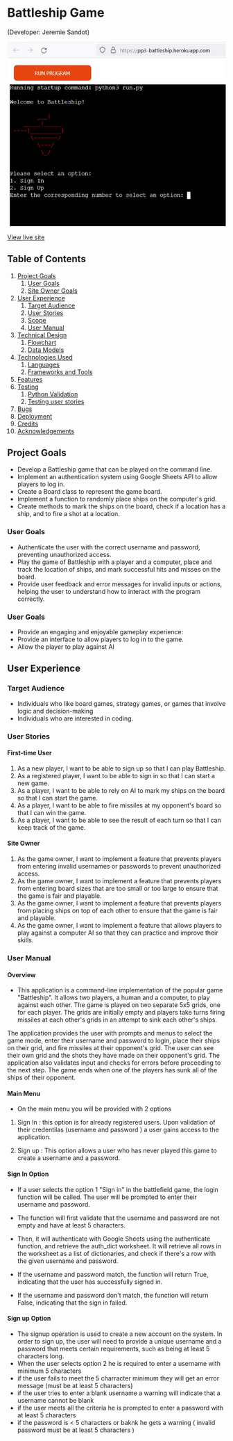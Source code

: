 # Battleship Game 
(Developer: Jeremie Sandot)

![Mockup FMS](docs/mockup/mockup.jpg)

[View live site](https://pp3-battleship.herokuapp.com/)

## Table of Contents

1. [Project Goals](#project-goals)
    1. [User Goals](#user-goals)
    2. [Site Owner Goals](#site-owner-goals)
2. [User Experience](#user-experience)
    1. [Target Audience](#target-audience)
    2. [User Stories](#user-stories)
    3. [Scope](#scope)
    4. [User Manual](#user-manual)
3. [Technical Design](#technical-design)
    1. [Flowchart](#flowchart)
    2. [Data Models](#data-models)   
4. [Technologies Used](#technologies-used)
    1. [Languages](#languages)
    2. [Frameworks and Tools](#frameworks-and-tools)
5. [Features](#features)
6. [Testing](#validation)
    1. [Python Validation](#Python-validation)
    2. [Testing user stories](#testing-user-stories)
8. [Bugs](#Bugs)
10. [Deployment](#deployment)
11. [Credits](#credits)
12. [Acknowledgements](#acknowledgements)

## Project Goals 

- Develop a Battleship game that can be played on the command line.
- Implement an authentication system using Google Sheets API to allow players to log in. 
- Create a Board class to represent the game board.
- Implement a function to randomly place ships on the computer's grid.
- Create methods to mark the ships on the board, check if a location has a ship, and to fire a shot at a location.

### User Goals
- Authenticate the user with the correct username and password, preventing unauthorized access.
- Play the game of Battleship with a player and a computer, place and track the location of       ships, and mark successful hits and misses on the board.
- Provide user feedback and error messages for invalid inputs or actions, helping the user to understand how to interact with the program correctly.

### User Goals
- Provide an engaging and enjoyable gameplay experience: 
- Provide an interface to allow players to log in to the game.
- Allow the player to play against AI

## User Experience

### Target Audience
- Individuals who like board games, strategy games, or games that involve logic and decision-making
- Individuals who are interested in coding.


### User Stories

#### First-time User 
1.	As a new player, I want to be able to sign up so that I can play Battleship.
2.	As a registered player, I want to be able to sign in so that I can start a new game.
3.	As a player, I want to be able to rely on AI to mark my ships on the board so that I can start the game.
4.	As a player, I want to be able to fire missiles at my opponent's board so that I can win the game.
5.	As a player, I want to be able to see the result of each turn so that I can keep track of the game.

#### Site Owner
1.	As the game owner, I want to implement a feature that prevents players from entering invalid usernames or passwords to prevent unauthorized access.
2.	As the game owner, I want to implement a feature that prevents players from entering board sizes that are too small or too large to ensure that the game is fair and playable.
3.	As the game owner, I want to implement a feature that prevents players from placing ships on top of each other to ensure that the game is fair and playable.
5.	As the game owner, I want to implement a feature that allows players to play against a computer AI so that they can practice and improve their skills.

### User Manual

#### Overview

- This application is a command-line implementation of the popular game "Battleship". It allows two players, a human and a computer, to play against each other. The game is played on two separate 5x5 grids, one for each player. The grids are initially empty and players take turns firing missiles at each other's grids in an attempt to sink each other's ships.

The application provides the user with prompts and menus to select the game mode, enter their username and password to login, place their ships on their grid, and fire missiles at their opponent's grid. The user can see their own grid and the shots they have made on their opponent's grid. The application also validates input and checks for errors before proceeding to the next step. The game ends when one of the players has sunk all of the ships of their opponent.

#### Main Menu

- On the main menu you will be provided with 2 options

1. Sign In : this option is for already registered users. Upon validation of their credentilas (username and password ) a user gains access to the application.

2. Sign up : This option allows a user who has never played this game to create a username and a password. 

#### Sign In Option

- If a user selects the option 1 "Sign in" in the battlefield game, the login function will be called. The user will be prompted to enter their username and password. 

- The function will first validate that the username and password are not empty and have at least 5 characters. 

- Then, it will authenticate with Google Sheets using the authenticate function, and retrieve the auth_dict worksheet. It will retrieve all rows in the worksheet as a list of dictionaries, and check if there's a row with the given username and password. 

- If the username and password match, the function will return True, indicating that the user has successfully signed in. 
- If the username and password don't match, the function will return False, indicating that the sign in failed.

#### Sign up Option
- The signup operation is used to create a new account on the system. In order to sign up, the user will need to provide a unique username and a password that meets certain requirements, such as being at least 5 characters long.
- When the user selects option 2 he is required to enter a username with minimum 5 characters
- if the user fails to meet the 5 charracter minimum they will get an error message (must be at least 5 characters)
- if the user tries to enter a blank username a warning will indicate that a username cannot be blank
- if the user meets all the criteria he is prompted to enter a password with at least 5 characters
- if the password is < 5 characters or baknk he gets a warning ( invalid password must be at least 5 characters )




